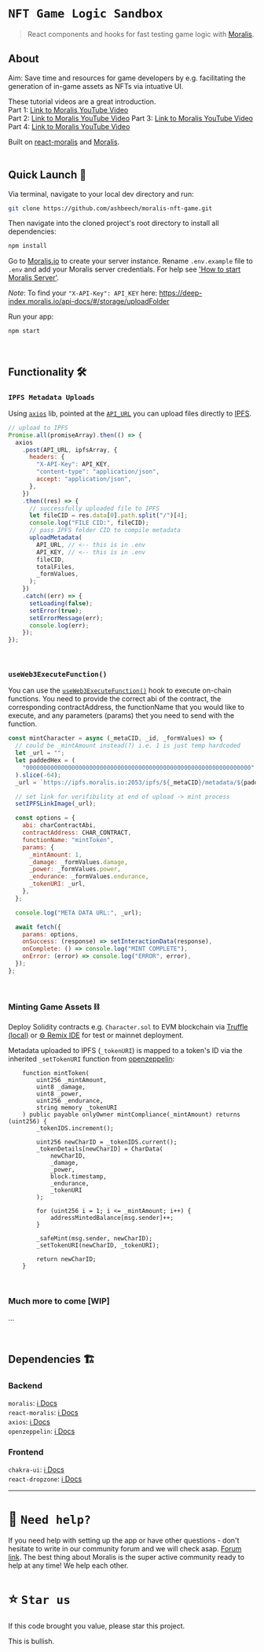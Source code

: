 # `NFT Game Logic Sandbox`

> React components and hooks for fast testing game logic with [Moralis](https://moralis.io?utm_source=ashbeech&utm_medium=readme&utm_campaign=ethereum-boilerplate).

## About

Aim: Save time and resources for game developers by e.g. facilitating the generation of in-game assets as NFTs via intuative UI.

These tutorial videos are a great introduction.<br/>
Part 1: [Link to Moralis YouTube Video](https://youtu.be/2nM1dTm2zww)<br/>
Part 2: [Link to Moralis YouTube Video](https://youtu.be/a3zIFrJl7UU)
Part 3: [Link to Moralis YouTube Video](https://youtu.be/NC7T1Li9wjE)
Part 4: [Link to Moralis YouTube Video](https://youtu.be/u3SoK8A1SEA)

Built on [react-moralis](https://github.com/MoralisWeb3/react-moralis) and [Moralis](https://moralis.io?utm_source=ashbeech&utm_medium=readme&utm_campaign=ethereum-boilerplate).
<br/>
<br/>

## Quick Launch 🚀

Via terminal, navigate to your local dev directory and run:

```sh
git clone https://github.com/ashbeech/moralis-nft-game.git

```

Then navigate into the cloned project's root directory to install all dependencies:

```sh
npm install

```

Go to [Moralis.io](https://moralis.io?utm_source=ashbeech&utm_medium=readme&utm_campaign=ethereum-boilerplate) to create your server instance. Rename `.env.example` file to `.env` and add your Moralis server credentials. For help see ['How to start Moralis Server'](https://docs.moralis.io/moralis-server/getting-started/create-a-moralis-server).

_Note_: To find your `"X-API-Key": API_KEY` here: https://deep-index.moralis.io/api-docs/#/storage/uploadFolder

Run your app:

```sh
npm start
```

<br/>

## Functionality 🛠

### `IPFS Metadata Uploads`

Using [`axios`](https://www.npmjs.com/package/axios) lib, pointed at the [`API_URL`](https://deep-index.moralis.io/api-docs/#/storage/uploadFolder) you can upload files directly to [IPFS](https://ipfs.io/).

```jsx
// upload to IPFS
Promise.all(promiseArray).then(() => {
  axios
    .post(API_URL, ipfsArray, {
      headers: {
        "X-API-Key": API_KEY,
        "content-type": "application/json",
        accept: "application/json",
      },
    })
    .then((res) => {
      // successfully uploaded file to IPFS
      let fileCID = res.data[0].path.split("/")[4];
      console.log("FILE CID:", fileCID);
      // pass IPFS folder CID to compile metadata
      uploadMetadata(
        API_URL, // <-- this is in .env
        API_KEY, // <-- this is in .env
        fileCID,
        totalFiles,
        _formValues,
      );
    })
    .catch((err) => {
      setLoading(false);
      setError(true);
      setErrorMessage(err);
      console.log(err);
    });
});
```

<br/>

### `useWeb3ExecuteFunction()`

You can use the [`useWeb3ExecuteFunction()`](https://www.npmjs.com/package/react-moralis#useWeb3ExecuteFunction) hook to execute on-chain functions. You need to provide the correct abi of the contract, the corresponding contractAddress, the functionName that you would like to execute, and any parameters (params) thet you need to send with the function.

```jsx
const mintCharacter = async (_metaCID, _id, _formValues) => {
  // could be _mintAmount instead(?) i.e. 1 is just temp hardcoded
  let _url = "";
  let paddedHex = (
    "0000000000000000000000000000000000000000000000000000000000000000" + _id
  ).slice(-64);
  _url = `https://ipfs.moralis.io:2053/ipfs/${_metaCID}/metadata/${paddedHex}.json`;

  // set link for verifibility at end of upload -> mint process
  setIPFSLinkImage(_url);

  const options = {
    abi: charContractAbi,
    contractAddress: CHAR_CONTRACT,
    functionName: "mintToken",
    params: {
      _mintAmount: 1,
      _damage: _formValues.damage,
      _power: _formValues.power,
      _endurance: _formValues.endurance,
      _tokenURI: _url,
    },
  };

  console.log("META DATA URL:", _url);

  await fetch({
    params: options,
    onSuccess: (response) => setInteractionData(response),
    onComplete: () => console.log("MINT COMPLETE"),
    onError: (error) => console.log("ERROR", error),
  });
};
```

<br/>

### Minting Game Assets ⛓

Deploy Solidity contracts e.g. `Character.sol` to EVM blockchain via [Truffle (local)](https://trufflesuite.com/docs/ganache/overview.html) or [⚙️ Remix IDE](https://remix.ethereum.org/) for test or mainnet deployment.

Metadata uploaded to IPFS (`_tokenURI`) is mapped to a token's ID via the inherited `_setTokenURI` function from [openzeppelin](https://www.npmjs.com/package/@openzeppelin/contracts):

```solidity
    function mintToken(
        uint256 _mintAmount,
        uint8 _damage,
        uint8 _power,
        uint256 _endurance,
        string memory _tokenURI
    ) public payable onlyOwner mintCompliance(_mintAmount) returns (uint256) {
        _tokenIDS.increment();

        uint256 newCharID = _tokenIDS.current();
        _tokenDetails[newCharID] = CharData(
            newCharID,
            _damage,
            _power,
            block.timestamp,
            _endurance,
            _tokenURI
        );

        for (uint256 i = 1; i <= _mintAmount; i++) {
            addressMintedBalance[msg.sender]++;
        }

        _safeMint(msg.sender, newCharID);
        _setTokenURI(newCharID, _tokenURI);

        return newCharID;
    }
```

<br/>

### Much more to come [WIP]

…

<br/>

## Dependencies 🏗

### Backend

`moralis`: [ℹ️ Docs](https://www.npmjs.com/package/moralis)<br/>
`react-moralis`: [ℹ️ Docs](https://www.npmjs.com/package/react-moralis)<br/>
`axios`: [ℹ️ Docs](https://www.npmjs.com/package/axios)<br/>
`openzeppelin`: [ℹ️ Docs](https://www.npmjs.com/package/@openzeppelin/contracts)

### Frontend

`chakra-ui`: [ℹ️ Docs](https://www.npmjs.com/package/chakra-ui)<br/>
`react-dropzone`: [ℹ️ Docs](https://www.npmjs.com/package/react-dropzone)
<br/>

---

# 🤝 `Need help?`

If you need help with setting up the app or have other questions - don't hesitate to write in our community forum and we will check asap. [Forum link](https://forum.moralis.io). The best thing about Moralis is the super active community ready to help at any time! We help each other.

# ⭐️ `Star us`

If this code brought you value, please star this project.

This is bullish.
